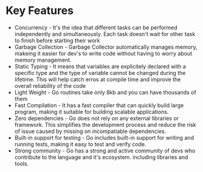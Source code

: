 # Key Features

- Concurrency - It's the idea that different tasks can be performed independently and simultaneously. Each task doesn't wait for other task to finish before starting their work
- Garbage Collection - Garbage Collector automatically manages memory, makeing it easier for dev's to write code without having to worry about memory management.
- Static Typing - It means that variables are explicitely declared with a specific type and the type of variable cannot be changed during the lifetime. This will help catch erros at compile time and improve the overall reliability of the code
- Light Weight - Go routines take only 8kb and you can have thousands of them
- Fast Compilation - It has a fast compiler that can quickly build large program, making it suitable for building scalable applications.
- Zero dependencies - Go does not rely on any external libraries or framework. This simplifies the development process and reduce the risk of issue caused by missing on incompatiable dependencies.
- Built-in support for testing - Go includes built-in support for writing and running tests, making it easy to test and verify code.
- Strong community - Go has a strong and active community of devs who contribute to the language and it's ecosystem. including libraries and tools.